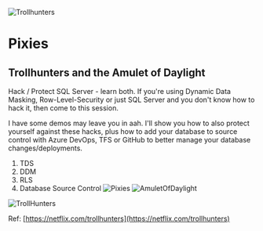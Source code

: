 ![Trollhunters](https://i1.wp.com/geekdad.com/wp-content/uploads/2017/12/Trollhunter2-featured.jpg "https://i1.wp.com/geekdad.com/wp-content/uploads/2017/12/Trollhunter2-featured.jpg")
# Pixies
## Trollhunters and the Amulet of Daylight

Hack / Protect SQL Server - learn both.
If you're using Dynamic Data Masking, Row-Level-Security or just SQL Server and you don't know how to hack it, then come to this session. 

I have some demos may leave you in aah. I'll show you how to also protect yourself against these hacks, plus how to add your database to source control with Azure DevOps, TFS or GitHub to better manage your database changes/deployments. 

1. TDS
2. DDM
3. RLS
4. Database Source Control 
![Pixies](https://vignette.wikia.nocookie.net/trollhunters/images/9/95/Pixies.png/revision/latest?cb=20161226035227 "https://vignette.wikia.nocookie.net/trollhunters/images/9/95/Pixies.png/revision/latest?cb=20161226035227")
![AmuletOfDaylight](https://vignette.wikia.nocookie.net/trollhunters/images/5/56/5d429bd20a8fd8ed74c3b47c767ea674.png/revision/latest?cb=20181211184022 "https://vignette.wikia.nocookie.net/trollhunters/images/5/56/5d429bd20a8fd8ed74c3b47c767ea674.png/revision/latest?cb=20181211184022")

![TrollHunters](https://i1.wp.com/geekdad.com/wp-content/uploads/2017/12/TrollHunters.gif "https://i1.wp.com/geekdad.com/wp-content/uploads/2017/12/TrollHunters.gif")

Ref: [https://netflix.com/trollhunters](https://netflix.com/trollhunters)